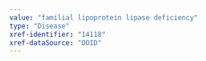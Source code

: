```yaml
---
value: "familial lipoprotein lipase deficiency"
type: "Disease"
xref-identifier: "14118"
xref-dataSource: "DOID"
---
```

